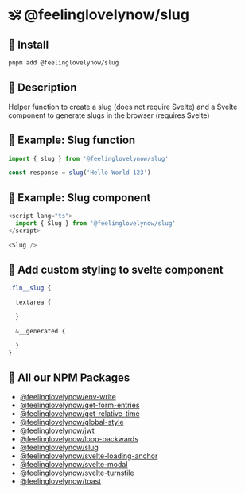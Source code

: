 # 🕉 @feelinglovelynow/slug


## 💎 Install
```bash
pnpm add @feelinglovelynow/slug
```


## 🙏 Description
Helper function to create a slug (does not require Svelte) and a Svelte component to generate slugs in the browser (requires Svelte)



## 💚 Example: Slug function
```ts
import { slug } from '@feelinglovelynow/slug'

const response = slug('Hello World 123')
```


## 💛 Example: Slug component
```ts
<script lang="ts">
  import { Slug } from '@feelinglovelynow/slug'
</script>

<Slug />
```


## 🧡 Add custom styling to svelte component
```scss
.fln__slug {

  textarea {

  }

  &__generated {

  }
}
```


## 🎁 All our NPM Packages
* [@feelinglovelynow/env-write](https://github.com/feelinglovelynow/env-write)
* [@feelinglovelynow/get-form-entries](https://github.com/feelinglovelynow/get-form-entries)
* [@feelinglovelynow/get-relative-time](https://github.com/feelinglovelynow/get-relative-time)
* [@feelinglovelynow/global-style](https://github.com/feelinglovelynow/global-style)
* [@feelinglovelynow/jwt](https://github.com/feelinglovelynow/jwt)
* [@feelinglovelynow/loop-backwards](https://github.com/feelinglovelynow/loop-backwards)
* [@feelinglovelynow/slug](https://github.com/feelinglovelynow/slug)
* [@feelinglovelynow/svelte-loading-anchor](https://github.com/feelinglovelynow/svelte-loading-anchor)
* [@feelinglovelynow/svelte-modal](https://github.com/feelinglovelynow/svelte-modal)
* [@feelinglovelynow/svelte-turnstile](https://github.com/feelinglovelynow/svelte-turnstile)
* [@feelinglovelynow/toast](https://github.com/feelinglovelynow/toast)
